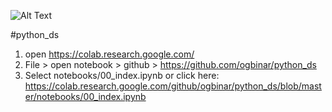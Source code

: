 
![Alt Text](img/O-Comic-Zelda-Sword.gif)

#python_ds

1. open https://colab.research.google.com/
2. File > open notebook > github > https://github.com/ogbinar/python_ds
3. Select notebooks/00_index.ipynb or click here: https://colab.research.google.com/github/ogbinar/python_ds/blob/master/notebooks/00_index.ipynb
